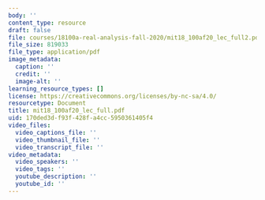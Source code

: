 ```yaml
---
body: ''
content_type: resource
draft: false
file: courses/18100a-real-analysis-fall-2020/mit18_100af20_lec_full2.pdf
file_size: 819033
file_type: application/pdf
image_metadata:
  caption: ''
  credit: ''
  image-alt: ''
learning_resource_types: []
license: https://creativecommons.org/licenses/by-nc-sa/4.0/
resourcetype: Document
title: mit18_100af20_lec_full.pdf
uid: 170ded3d-f93f-428f-a4cc-5950361405f4
video_files:
  video_captions_file: ''
  video_thumbnail_file: ''
  video_transcript_file: ''
video_metadata:
  video_speakers: ''
  video_tags: ''
  youtube_description: ''
  youtube_id: ''
---
```

